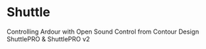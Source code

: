 Shuttle
=======

Controlling Ardour with Open Sound Control from Contour Design ShuttlePRO & ShuttlePRO v2
